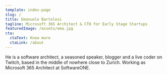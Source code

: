 ```yaml
---
template: index-page
slug: /
title: Emanuele Bartolesi
tagline: Microsoft 365 Architect & CTO for Early Stage Startups
featuredImage: /assets/ema.jpg
cta:
  ctaText: Know more
  ctaLink: /about
---
```


He is a software architect, a seasoned speaker, blogger and a live coder on Twitch, based in the middle of nowhere close to Zurich. Working as Microsoft 365 Architect at SoftwareONE.
